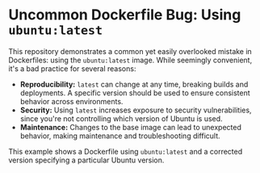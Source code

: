 # Uncommon Dockerfile Bug: Using `ubuntu:latest`

This repository demonstrates a common yet easily overlooked mistake in Dockerfiles: using the `ubuntu:latest` image.  While seemingly convenient, it's a bad practice for several reasons:

* **Reproducibility:** `latest` can change at any time, breaking builds and deployments. A specific version should be used to ensure consistent behavior across environments.
* **Security:**  Using `latest` increases exposure to security vulnerabilities, since you're not controlling which version of Ubuntu is used.
* **Maintenance:** Changes to the base image can lead to unexpected behavior, making maintenance and troubleshooting difficult.

This example shows a Dockerfile using `ubuntu:latest` and a corrected version specifying a particular Ubuntu version.
